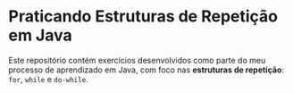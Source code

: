 # Praticando Estruturas de Repetição em Java

Este repositório contém exercícios desenvolvidos como parte do meu processo de aprendizado em Java, com foco nas **estruturas de repetição**: `for`, `while` e `do-while`.

